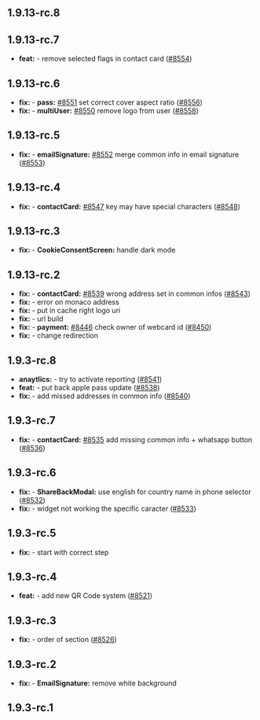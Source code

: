 ## 1.9.13-rc.8



## 1.9.13-rc.7

* **feat:**  - remove selected flags in contact card ([#8554](https://github.com/AzzappApp/azzapp/pull/8554))

## 1.9.13-rc.6

* **fix:**  - **pass:** [#8551](https://github.com/AzzappApp/azzapp/pull/8551) set correct cover aspect ratio ([#8556](https://github.com/AzzappApp/azzapp/pull/8556))
* **fix:**  - **multiUser:** [#8550](https://github.com/AzzappApp/azzapp/pull/8550) remove logo from user ([#8558](https://github.com/AzzappApp/azzapp/pull/8558))

## 1.9.13-rc.5

* **fix:**  - **emailSignature:** [#8552](https://github.com/AzzappApp/azzapp/pull/8552) merge common info in email signature ([#8553](https://github.com/AzzappApp/azzapp/pull/8553))

## 1.9.13-rc.4

* **fix:**  - **contactCard:** [#8547](https://github.com/AzzappApp/azzapp/pull/8547) key may have special characters ([#8548](https://github.com/AzzappApp/azzapp/pull/8548))

## 1.9.13-rc.3

* **fix:**  - **CookieConsentScreen:** handle dark mode

## 1.9.13-rc.2

* **fix:**  - **contactCard:** [#8539](https://github.com/AzzappApp/azzapp/pull/8539) wrong address set in common infos ([#8543](https://github.com/AzzappApp/azzapp/pull/8543))
* **fix:**  - error on monaco address
* **fix:**  - put in cache right logo uri
* **fix:**  - url build
* **fix:**  - **payment:** [#8446](https://github.com/AzzappApp/azzapp/pull/8446) check owner of webcard id ([#8450](https://github.com/AzzappApp/azzapp/pull/8450))
* **fix:**  - change redirection

## 1.9.3-rc.8

* **anaytlics:**  - try to activate reporting ([#8541](https://github.com/AzzappApp/azzapp/pull/8541))
* **feat:**  - put back apple pass update ([#8538](https://github.com/AzzappApp/azzapp/pull/8538))
* **fix:**  - add missed addresses in common info ([#8540](https://github.com/AzzappApp/azzapp/pull/8540))

## 1.9.3-rc.7

* **fix:**  - **contactCard:** [#8535](https://github.com/AzzappApp/azzapp/pull/8535) add missing common info + whatsapp button ([#8536](https://github.com/AzzappApp/azzapp/pull/8536))

## 1.9.3-rc.6

* **fix:**  - **ShareBackModal:** use english for country name in phone selector ([#8532](https://github.com/AzzappApp/azzapp/pull/8532))
* **fix:**  - widget not working the specific caracter ([#8533](https://github.com/AzzappApp/azzapp/pull/8533))

## 1.9.3-rc.5

* **fix:**  - start with correct step

## 1.9.3-rc.4

* **feat:**  - add new QR Code system ([#8521](https://github.com/AzzappApp/azzapp/pull/8521))

## 1.9.3-rc.3

* **fix:**  - order of section ([#8526](https://github.com/AzzappApp/azzapp/pull/8526))

## 1.9.3-rc.2

* **fix:**  - **EmailSignature:** remove white background

## 1.9.3-rc.1

